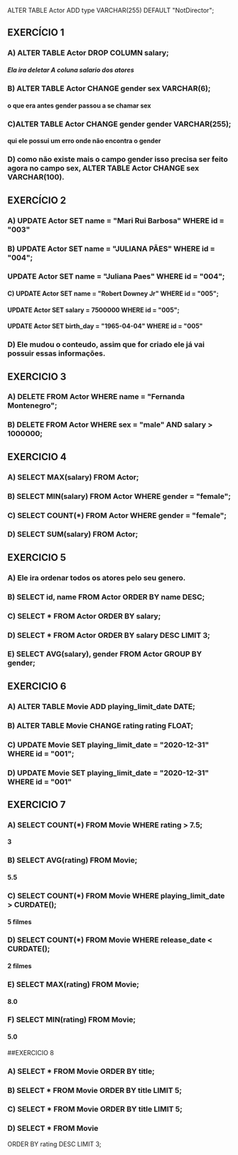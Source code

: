 ALTER TABLE Actor ADD type VARCHAR(255) DEFAULT "NotDirector";

## EXERCÍCIO 1

### A) ALTER TABLE Actor DROP COLUMN salary;
##### Ela ira deletar A coluna salario dos atores

### B) ALTER TABLE Actor CHANGE gender sex VARCHAR(6);
####  o que era antes gender passou a se chamar sex

### C)ALTER TABLE Actor CHANGE gender gender VARCHAR(255);
#### qui ele possui um erro onde não encontra o gender

### D) como não existe mais o campo gender isso precisa ser feito agora no campo sex, ALTER TABLE Actor CHANGE  sex VARCHAR(100).

## EXERCÍCIO 2
### A) UPDATE Actor SET name = "Mari Rui Barbosa" WHERE id = "003"
### B) UPDATE Actor SET name = "JULIANA PÃES" WHERE id = "004";
###  UPDATE Actor SET name = "Juliana Paes" WHERE id = "004";
#### C) UPDATE Actor SET name = "Robert Downey Jr" WHERE id = "005";
#### UPDATE Actor SET salary = 7500000 WHERE id = "005";
#### UPDATE Actor SET birth_day = "1965-04-04" WHERE id = "005"

### D) Ele mudou o conteudo, assim que for criado ele já vai possuir essas informações.

## EXERCICIO 3
### A) DELETE FROM Actor WHERE name = "Fernanda Montenegro";
### B) DELETE FROM Actor WHERE sex = "male" AND salary > 1000000;

## EXERCICIO 4
### A) SELECT MAX(salary) FROM Actor;
### B) SELECT MIN(salary) FROM Actor WHERE gender = "female";
### C) SELECT COUNT(*) FROM Actor WHERE gender = "female";
### D) SELECT SUM(salary) FROM Actor;


## EXERCICIO 5
### A) Ele ira ordenar todos os atores pelo seu genero.
### B) SELECT id, name FROM Actor ORDER BY name DESC;
### C) SELECT * FROM Actor ORDER BY salary;
### D) SELECT * FROM Actor ORDER BY salary DESC LIMIT 3;
### E) SELECT AVG(salary), gender FROM Actor GROUP BY gender;


## EXERCICIO 6
### A) ALTER TABLE Movie ADD playing_limit_date DATE;
### B) ALTER TABLE Movie CHANGE rating rating FLOAT;
### C) UPDATE Movie SET playing_limit_date = "2020-12-31" WHERE id = "001";
### D) UPDATE Movie SET playing_limit_date = "2020-12-31" WHERE id = "001"

## EXERCICIO 7
### A) SELECT COUNT(*) FROM Movie WHERE rating > 7.5; 
#### 3

### B) SELECT AVG(rating) FROM Movie;
#### 5.5

### C) SELECT COUNT(*) FROM Movie WHERE playing_limit_date > CURDATE();
#### 5 filmes

### D) SELECT COUNT(*) FROM Movie WHERE release_date < CURDATE();
#### 2 filmes

### E) SELECT MAX(rating) FROM Movie;
#### 8.0

### F) SELECT MIN(rating) FROM Movie;
#### 5.0

##EXERCICIO 8
### A) SELECT * FROM Movie ORDER BY title;
### B) SELECT * FROM Movie ORDER BY title LIMIT 5;
### C) SELECT * FROM Movie ORDER BY title LIMIT 5;
### D) SELECT * FROM Movie 
ORDER BY rating DESC 
LIMIT 3;








